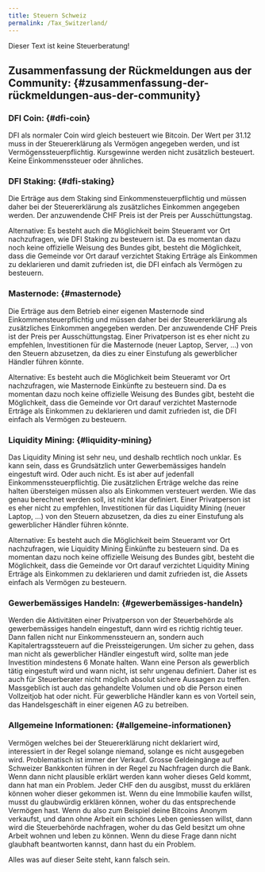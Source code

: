 ```yaml
---
title: Steuern Schweiz
permalink: /Tax_Switzerland/
---
```


Dieser Text ist keine Steuerberatung!

## Zusammenfassung der Rückmeldungen aus der Community: {#zusammenfassung-der-rückmeldungen-aus-der-community}

### DFI Coin: {#dfi-coin}

DFI als normaler Coin wird gleich besteuert wie Bitcoin. Der Wert per 31.12 muss in der Steuererklärung als Vermögen angegeben werden, und ist Vermögenssteuerpflichtig. Kursgewinne werden nicht zusätzlich besteuert. Keine Einkommenssteuer oder ähnliches.

### DFI Staking: {#dfi-staking}

Die Erträge aus dem Staking sind Einkommensteuerpflichtig und müssen daher bei der Steuererklärung als zusätzliches Einkommen angegeben werden. Der anzuwendende CHF Preis ist der Preis per Ausschüttungstag.

Alternative: Es besteht auch die Möglichkeit beim Steueramt vor Ort nachzufragen, wie DFI Staking zu besteuern ist. Da es momentan dazu noch keine offizielle Weisung des Bundes gibt, besteht die Möglichkeit, dass die Gemeinde vor Ort darauf verzichtet Staking Erträge als Einkommen zu deklarieren und damit zufrieden ist, die DFI einfach als Vermögen zu besteuern.

### Masternode: {#masternode}

Die Erträge aus dem Betrieb einer eigenen Masternode sind Einkommensteuerpflichtig und müssen daher bei der Steuererklärung als zusätzliches Einkommen angegeben werden. Der anzuwendende CHF Preis ist der Preis per Ausschüttungstag. Einer Privatperson ist es eher nicht zu empfehlen, Investitionen für die Masternode (neuer Laptop, Server, ...) von den Steuern abzusetzen, da dies zu einer Einstufung als gewerblicher Händler führen könnte.

Alternative: Es besteht auch die Möglichkeit beim Steueramt vor Ort nachzufragen, wie Masternode Einkünfte zu besteuern sind. Da es momentan dazu noch keine offizielle Weisung des Bundes gibt, besteht die Möglichkeit, dass die Gemeinde vor Ort darauf verzichtet Masternode Erträge als Einkommen zu deklarieren und damit zufrieden ist, die DFI einfach als Vermögen zu besteuern.

### Liquidity Mining: {#liquidity-mining}

Das Liquidity Mining ist sehr neu, und deshalb rechtlich noch unklar. Es kann sein, dass es Grundsätzlich unter Gewerbemässiges handeln eingestuft wird. Oder auch nicht. Es ist aber auf jedenfall Einkommenssteuerpflichtig. Die zusätzlichen Erträge welche das reine halten übersteigen müssen also als Einkommen versteuert werden. Wie das genau berechnet werden soll, ist nicht klar definiert. Einer Privatperson ist es eher nicht zu empfehlen, Investitionen für das Liquidity Mining (neuer Laptop, ...) von den Steuern abzusetzen, da dies zu einer Einstufung als gewerblicher Händler führen könnte.

Alternative: Es besteht auch die Möglichkeit beim Steueramt vor Ort nachzufragen, wie Liquidity Mining Einkünfte zu besteuern sind. Da es momentan dazu noch keine offizielle Weisung des Bundes gibt, besteht die Möglichkeit, dass die Gemeinde vor Ort darauf verzichtet Liquidity Mining Erträge als Einkommen zu deklarieren und damit zufrieden ist, die Assets einfach als Vermögen zu besteuern.

### Gewerbemässiges Handeln: {#gewerbemässiges-handeln}

Werden die Aktivitäten einer Privatperson von der Steuerbehörde als gewerbemässiges handeln eingestuft, dann wird es richtig richtig teuer. Dann fallen nicht nur Einkommenssteuern an, sondern auch Kapitalertragssteuern auf die Preissteigerungen. Um sicher zu gehen, dass man nicht als gewerblicher Händler eingestuft wird, sollte man jede Investition mindestens 6 Monate halten. Wann eine Person als gewerblich tätig eingestuft wird und wann nicht, ist sehr ungenau definiert. Daher ist es auch für Steuerberater nicht möglich absolut sichere Aussagen zu treffen. Massgeblich ist auch das gehandelte Volumen und ob die Person einen Vollzeitjob hat oder nicht. Für gewerbliche Händler kann es von Vorteil sein, das Handelsgeschäft in einer eigenen AG zu betreiben.

### Allgemeine Informationen: {#allgemeine-informationen}

Vermögen welches bei der Steuererklärung nicht deklariert wird, interessiert in der Regel solange niemand, solange es nicht ausgegeben wird. Problematisch ist immer der Verkauf. Grosse Geldeingänge auf Schweizer Bankkonten führen in der Regel zu Nachfragen durch die Bank. Wenn dann nicht plausible erklärt werden kann woher dieses Geld kommt, dann hat man ein Problem. Jeder CHF den du ausgibst, musst du erklären können woher dieser gekommen ist. Wenn du eine Immobilie kaufen willst, musst du glaubwürdig erklären können, woher du das entsprechende Vermögen hast. Wenn du also zum Beispiel deine Bitcoins Anonym verkaufst, und dann ohne Arbeit ein schönes Leben geniessen willst, dann wird die Steuerbehörde nachfragen, woher du das Geld besitzt um ohne Arbeit wohnen und leben zu können. Wenn du diese Frage dann nicht glaubhaft beantworten kannst, dann hast du ein Problem.

Alles was auf dieser Seite steht, kann falsch sein.
